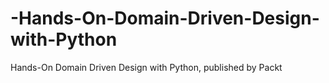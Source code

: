 # -Hands-On-Domain-Driven-Design-with-Python
 Hands-On Domain Driven Design with Python, published by Packt
